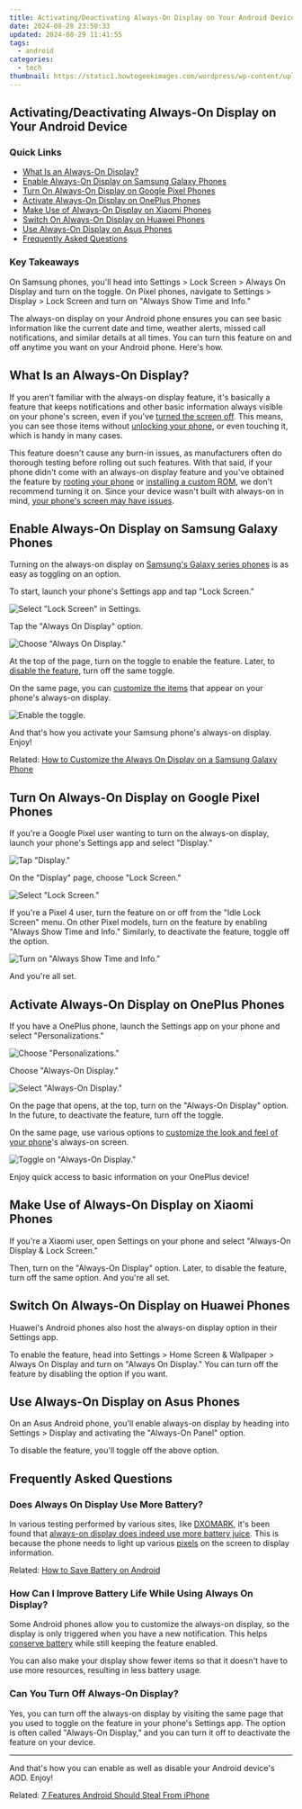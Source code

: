 ```yaml
---
title: Activating/Deactivating Always-On Display on Your Android Device
date: 2024-08-28 23:50:33
updated: 2024-08-29 11:41:55
tags:
  - android
categories:
  - tech
thumbnail: https://static1.howtogeekimages.com/wordpress/wp-content/uploads/2023/03/52709039916_28d6db507a_o.jpg
---
```


## Activating/Deactivating Always-On Display on Your Android Device

### Quick Links

* [What Is an Always-On Display?](https://youtube-stream.techidaily.com/graphicgenius-suite-for-2024/)
* [Enable Always-On Display on Samsung Galaxy Phones](https://remote-screen-capture.techidaily.com/vlc-capture-tool-assessment/)
* [Turn On Always-On Display on Google Pixel Phones](https://digital-screen-recording.techidaily.com/updated-in-2024-affordable-android-chat-top-free-app-alternatives/)
* [Activate Always-On Display on OnePlus Phones](https://fox-blue.techidaily.com/updated-changing-frozen-moments-into-sequential-movies/)
* [Make Use of Always-On Display on Xiaomi Phones](https://win11.techidaily.com/windows-ui-a-journey-with-the-taskbar-through-time/)
* [Switch On Always-On Display on Huawei Phones](https://extra-support.techidaily.com/in-2024-motion-review-full-scope-2023/)
* [Use Always-On Display on Asus Phones](https://screen-activity-recording.techidaily.com/updated-2024-approved-obs-studio-mastery-top-5-editing-techniques/)
* [Frequently Asked Questions](https://instagram-clips.techidaily.com/new-a-step-by-step-tutorial-for-capturing-excellent-igtv-footage-for-2024/)

### Key Takeaways

 On Samsung phones, you'll head into Settings > Lock Screen > Always On Display and turn on the toggle. On Pixel phones, navigate to Settings > Display > Lock Screen and turn on "Always Show Time and Info."

 The always-on display on your Android phone ensures you can see basic information like the current date and time, weather alerts, missed call notifications, and similar details at all times. You can turn this feature on and off anytime you want on your Android phone. Here's how.

##  What Is an Always-On Display?

 If you aren't familiar with the always-on display feature, it's basically a feature that keeps notifications and other basic information always visible on your phone's screen, even if you've [turned the screen off](https://facebook-record-videos.techidaily.com/new-in-2024-10-free-youtube-thumbnail-downloaderssavers-online-download-youtube-thumbnail/). This means, you can see those items without [unlocking your phone](https://twitter-videos.techidaily.com/in-2024-tweeted-timeline-capture-securing-your-social-media-videos/), or even touching it, which is handy in many cases.

 This feature doesn't cause any burn-in issues, as manufacturers often do thorough testing before rolling out such features. With that said, if your phone didn't come with an always-on display feature and you've obtained the feature by [rooting your phone](https://some-techniques.techidaily.com/new-grasping-the-basics-of-telegram-marketing-strategies/) or [installing a custom ROM](https://win11.techidaily.com/overcoming-windows-image-failure-error-0x80780119/), we don't recommend turning it on. Since your device wasn't built with always-on in mind, [your phone's screen may have issues](https://extra-tips.techidaily.com/a-comprehensive-approach-to-online-advertising-mastery/).

##  Enable Always-On Display on Samsung Galaxy Phones

 Turning on the always-on display on [Samsung's Galaxy series phones](https://instagram-clips.techidaily.com/new-connecting-consciously-with-content-craftsmen-of-your-realm-for-2024/) is as easy as toggling on an option.

 To start, launch your phone's Settings app and tap "Lock Screen."

![Select "Lock Screen" in Settings.](https://static1.howtogeekimages.com/wordpress/wp-content/uploads/2023/03/1-samsung-lock-screen-settings.png) 

 Tap the "Always On Display" option.

![Choose "Always On Display."](https://static1.howtogeekimages.com/wordpress/wp-content/uploads/2023/03/2-samsung-always-on-display.png) 

 At the top of the page, turn on the toggle to enable the feature. Later, to [disable the feature](https://fox-blue.techidaily.com/updated-step-by-step-integrating-apple-music-into-your-videos-for-2024/), turn off the same toggle.

 On the same page, you can [customize the items](https://extra-support.techidaily.com/new-iphone-podcast-downloading-essentials-a-complete-walkthrough/) that appear on your phone's always-on display.

![Enable the toggle.](https://static1.howtogeekimages.com/wordpress/wp-content/uploads/2023/03/3-samsung-enable-always-on-display.png) 

 And that's how you activate your Samsung phone's always-on display. Enjoy!

Related: [How to Customize the Always On Display on a Samsung Galaxy Phone](https://extra-support.techidaily.com/new-iphone-podcast-downloading-essentials-a-complete-walkthrough/) 

##  Turn On Always-On Display on Google Pixel Phones

 If you're a Google Pixel user wanting to turn on the always-on display, launch your phone's Settings app and select "Display."

![Tap "Display."](https://static1.howtogeekimages.com/wordpress/wp-content/uploads/2023/03/4-pixel-display-settings.png) 

 On the "Display" page, choose "Lock Screen."

![Select "Lock Screen."](https://static1.howtogeekimages.com/wordpress/wp-content/uploads/2023/03/5-pixel-lock-screen-settings.png) 

 If you're a Pixel 4 user, turn the feature on or off from the "Idle Lock Screen" menu. On other Pixel models, turn on the feature by enabling "Always Show Time and Info." Similarly, to deactivate the feature, toggle off the option.

![Turn on "Always Show Time and Info."](https://static1.howtogeekimages.com/wordpress/wp-content/uploads/2023/03/6-pixel-enable-always-on-display.png) 

 And you're all set.

##  Activate Always-On Display on OnePlus Phones

 If you have a OnePlus phone, launch the Settings app on your phone and select "Personalizations."

![Choose "Personalizations."](https://static1.howtogeekimages.com/wordpress/wp-content/uploads/2023/03/6-oneplus-personalizations.png) 

 Choose "Always-On Display."

![Select "Always-On Display."](https://static1.howtogeekimages.com/wordpress/wp-content/uploads/2023/03/7-oneplus-always-on-display.png) 

 On the page that opens, at the top, turn on the "Always-On Display" option. In the future, to deactivate the feature, turn off the toggle.

 On the same page, use various options to [customize the look and feel of your phone](https://techidaily.com/how-to-erase-private-data-from-apple-iphone-13-mini-drfone-by-drfone-ios-full-data-eraser-ios-full-data-eraser/)'s always-on screen.

![Toggle on "Always-On Display."](https://static1.howtogeekimages.com/wordpress/wp-content/uploads/2023/03/8-oneplus-turn-on-always-on-display.png) 

 Enjoy quick access to basic information on your OnePlus device!

##  Make Use of Always-On Display on Xiaomi Phones

 If you're a Xiaomi user, open Settings on your phone and select "Always-On Display & Lock Screen."

 Then, turn on the "Always-On Display" option. Later, to disable the feature, turn off the same option. And you're all set.

##  Switch On Always-On Display on Huawei Phones

 Huawei's Android phones also host the always-on display option in their Settings app.

 To enable the feature, head into Settings > Home Screen & Wallpaper > Always On Display and turn on "Always On Display." You can turn off the feature by disabling the option if you want.

##  Use Always-On Display on Asus Phones

 On an Asus Android phone, you'll enable always-on display by heading into Settings > Display and activating the "Always-On Panel" option.

 To disable the feature, you'll toggle off the above option.

##  Frequently Asked Questions

###  Does Always On Display Use More Battery?

 In various testing performed by various sites, like [DXOMARK](https://www.dxomark.com/always-on-display-how-does-it-affect-battery-life/), it's been found that [always-on display does indeed use more battery juice](https://win-forum.techidaily.com/guide-step-by-step-process-to-refresh-your-windows-10-driver-software/). This is because the phone needs to light up various [pixels](https://fox-blue.techidaily.com/2024-approved-review-for-dji-fpv-goggles/) on the screen to display information.

Related: [How to Save Battery on Android](https://on-screen-recording.techidaily.com/updated-in-2024-remote-recording-mastery-a-comprehensive-approach/) 

###  How Can I Improve Battery Life While Using Always On Display?

 Some Android phones allow you to customize the always-on display, so the display is only triggered when you have a new notification. This helps [conserve battery](https://on-screen-recording.techidaily.com/updated-in-2024-remote-recording-mastery-a-comprehensive-approach/) while still keeping the feature enabled.

 You can also make your display show fewer items so that it doesn't have to use more resources, resulting in less battery usage.

###  Can You Turn Off Always-On Display?

 Yes, you can turn off the always-on display by visiting the same page that you used to toggle on the feature in your phone's Settings app. The option is often called "Always-On Display," and you can turn it off to deactivate the feature on your device.

---

 And that's how you can enable as well as disable your Android device's AOD. Enjoy!

Related: [7 Features Android Should Steal From iPhone](https://video-screen-grab.techidaily.com/new-optimal-recording-for-virtual-meetings-top-5-equipment-lists/)

<ins class="adsbygoogle"
     style="display:block"
     data-ad-format="autorelaxed"
     data-ad-client="ca-pub-7571918770474297"
     data-ad-slot="1223367746"></ins>



<ins class="adsbygoogle"
     style="display:block"
     data-ad-client="ca-pub-7571918770474297"
     data-ad-slot="8358498916"
     data-ad-format="auto"
     data-full-width-responsive="true"></ins>
